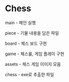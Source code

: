 # Chess

main - 메인 실행

piece - 기물 내용을 담은 파일

board - 체스 보드 구현

game - 체스룰, 게임 플레이 구현

assets - 체스 게임 이미지 모음

chess - exe로 추출한 파일
